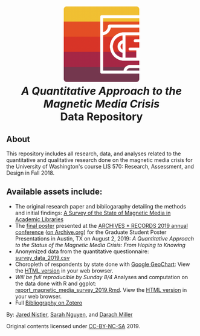 <h1 align="center">
  <img src="/img/magneticMediaRepo_Logo.png"  width="200">
  <br>
  <i>A Quantitative Approach to the Magnetic Media Crisis</i>
  <br>
  Data Repository
  <br>
</h1>


## About
This repository includes all research, data, and analyses related to the quantitative and qualitative research done on the magnetic media crisis for the University of Washington's course LIS 570: Research, Assessment, and Design in Fall 2018.

## Available assets include:
- The original research paper and bibliogaraphy detailing the methods and initial findings: [A Survey of the State of Magnetic Media in Academic Libraries](https://github.com/J-Nistler/quant_magnetic_media/blob/master/NguyenNistlerClickKuster_MagneticMediaSurvey_F2018.pdf)
- The [final poster](https://github.com/J-Nistler/quant_magnetic_media/blob/master/saa_poster/saa_poster_2019.pdf) presented at the [ARCHIVES * RECORDS 2019 annual conference](https://archives2019.sched.com/event/NpZ1/graduate-student-poster-presentations) ([on Archive.org](https://web.archive.org/web/20190713004555/https://archives2019.sched.com/event/NpZ1/graduate-student-poster-presentations)) for the Graduate Student Poster Presentations in Austin, TX on August 2, 2019: _A Quantitative Approach to the Status of the Magnetic Media Crisis: From Hoping to Knowing_
- Anonymized data from the quantitative questionnaire: [survey_data_2019.csv](https://github.com/J-Nistler/quant_magnetic_media/blob/master/survey_data_2019.csv)
- Choropleth of respondents by state done with [Google GeoChart](https://developers.google.com/chart/interactive/docs/gallery/geochart): View the [HTML version](https://github.com/J-Nistler/quant_magnetic_media/blob/master/choropleth_magnetic_media_survey_2019.html) in your web browser.
- *Will be full reproducible by Sunday 8/4* Analyses and computation on the data done with R and ggplot: [report_magnetic_media_survey_2019.Rmd](https://github.com/J-Nistler/quant_magnetic_media/blob/master/report_magnetic_media_survey_2019.Rmd). View the [HTML version](https://github.com/J-Nistler/quant_magnetic_media/blob/master/report_magnetic_media_survey_2019.html) in your web browser.
- Full [Bibliography on Zotero](https://www.zotero.org/groups/2239657/lis570_mag-media-triage)

By: [Jared Nistler](https://jnistler.com/), [Sarah Nguyen](https://michi-gato.github.io/), and [Darach Miller](http://rhesis.com/)

Original contents licensed under [CC-BY-NC-SA](https://creativecommons.org/licenses/by-nc-sa/3.0/) 2019.
